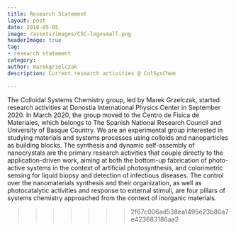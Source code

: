```yaml
---
title: Research Statement
layout: post
date: 2018-05-05
image: /assets/images/CSC-logosmall.png
headerImage: true
tag:
- research statement
category:
author: marekgrzelczak
description: Current research activities @ ColSysChem

---
```

<!--![Profile Image]({{ site.url }}/{{ site.picture }})-->

<p>The Colloidal Systems Chemistry group, led by Marek Grzelczak, started research activities at Donostia International Physics Center in September 2020. In March 2020, the group moved to the Centro de Fisica de Materiales, which belongs to The Spanish National Research Council and University of Basque Country. We are an experimental group interested in studying materials and systems processes using colloids and nanoparticles as building blocks. The synthesis and dynamic self-assembly of nanocrystals are the primary research activities that couple directly to the application-driven work, aiming at both the bottom-up fabrication of photo-active systems in the context of artificial photosynthesis, and colorimetric sensing for liquid biopsy and detection of infectious diseases. The control over the nanomaterials synthesis and their organization, as well as photocatalytic activities and response to external stimuli, are four pillars of systems chemistry approached from the context of inorganic materials.</p>

>>>>>>> 2f67c006ad538ea1495e23b80a7e423683186aa2
